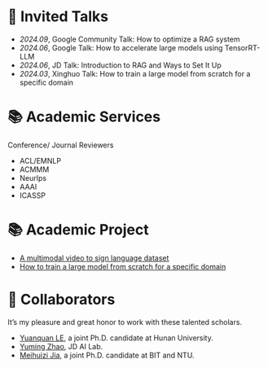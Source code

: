 
# 💬 Invited Talks
- *2024.09*, Google Community Talk: How to optimize a RAG system
- *2024.06*, Google Talk: How to accelerate large models using TensorRT-LLM 
- *2024.06*, JD Talk: Introduction to RAG and Ways to Set It Up 
- *2024.03*, Xinghuo Talk: How to train a large model from scratch for a specific domain 

# 📚 Academic Services
Conference/ Journal Reviewers
- ACL/EMNLP
- ACMMM
- NeurIps
- AAAI
- ICASSP

# 📚 Academic Project

- [A multimodal video to sign language dataset]()
- [How to train a large model from scratch for a specific domain](https://ainlp.blog.csdn.net/article/details/132309827?spm=1001.2014.3001.5502)

# 🤝 Collaborators
It’s my pleasure and great honor to work with these talented scholars.
- [Yuanquan LE](https://yuquanle.github.io/), a joint Ph.D. candidate at Hunan University.
- [Yuming Zhao](https://scholar.google.com/citations?user=_wnpdNcAAAAJ&hl=zh-CN), JD AI Lab.
- [Meihuizi Jia](https://jmhz24.github.io), a joint Ph.D. candidate at BIT and NTU.
